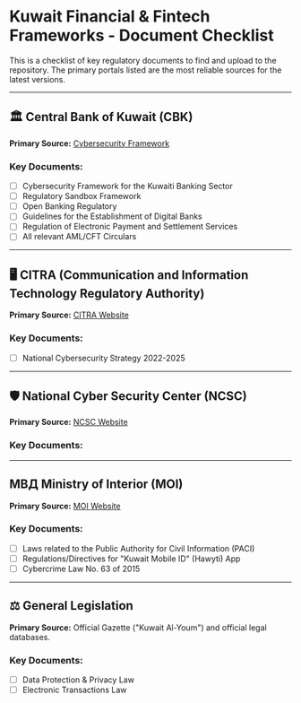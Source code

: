 # Kuwait Financial & Fintech Frameworks - Document Checklist

This is a checklist of key regulatory documents to find and upload to the repository. The primary portals listed are the most reliable sources for the latest versions.

---

## 🏛️ Central Bank of Kuwait (CBK)

**Primary Source:** [Cybersecurity Framework](https://www.cbk.gov.kw/en/images/csf-feb-2020-1_v00_tcm10-148304.pdf)

### Key Documents:
- [ ] Cybersecurity Framework for the Kuwaiti Banking Sector
- [ ] Regulatory Sandbox Framework
- [ ] Open Banking Regulatory
- [ ] Guidelines for the Establishment of Digital Banks
- [ ] Regulation of Electronic Payment and Settlement Services
- [ ] All relevant AML/CFT Circulars

---

## 🖥️ CITRA (Communication and Information Technology Regulatory Authority)

**Primary Source:** [CITRA Website](https://www.citra.gov.kw/en/)

### Key Documents:
- [ ] National Cybersecurity Strategy 2022-2025

---

## 🛡️ National Cyber Security Center (NCSC)

**Primary Source:** [NCSC Website]()

### Key Documents:


---

##  МВД Ministry of Interior (MOI)

**Primary Source:** [MOI Website](https://www.moi.gov.kw/)

### Key Documents:
- [ ] Laws related to the Public Authority for Civil Information (PACI)
- [ ] Regulations/Directives for "Kuwait Mobile ID" (Hawyti) App
- [ ] Cybercrime Law No. 63 of 2015

---

## ⚖️ General Legislation

**Primary Source:** Official Gazette ("Kuwait Al-Youm") and official legal databases.

### Key Documents:
- [ ] Data Protection & Privacy Law
- [ ] Electronic Transactions Law
